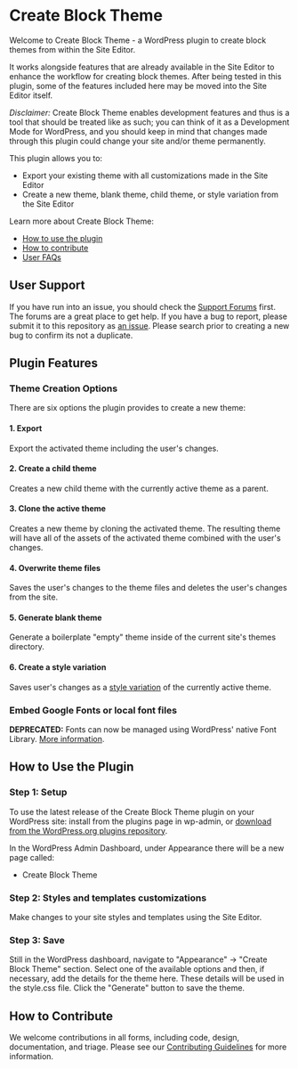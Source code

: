 # Create Block Theme

Welcome to Create Block Theme - a WordPress plugin to create block themes from within the Site Editor.

It works alongside features that are already available in the Site Editor to enhance the workflow for creating block themes. After being tested in this plugin, some of the features included here may be moved into the Site Editor itself.

*Disclaimer:* Create Block Theme enables development features and thus is a tool that should be treated like as such; you can think of it as a Development Mode for WordPress, and you should keep in mind that changes made through this plugin could change your site and/or theme permanently.

This plugin allows you to:

- Export your existing theme with all customizations made in the Site Editor
- Create a new theme, blank theme, child theme, or style variation from the Site Editor

Learn more about Create Block Theme:

- [How to use the plugin](#how-to-use-the-plugin)
- [How to contribute](#how-to-contribute)
- [User FAQs](https://wordpress.org/plugins/create-block-theme/)

## User Support

If you have run into an issue, you should check the [Support Forums](https://wordpress.org/support/plugin/create-block-theme/) first. The forums are a great place to get help. If you have a bug to report, please submit it to this repository as [an issue](https://github.com/WordPress/create-block-theme/issues). Please search prior to creating a new bug to confirm its not a duplicate.

## Plugin Features

### Theme Creation Options

There are six options the plugin provides to create a new theme:

#### 1. Export

Export the activated theme including the user's changes.

#### 2. Create a child theme

Creates a new child theme with the currently active theme as a parent.

#### 3. Clone the active theme

Creates a new theme by cloning the activated theme. The resulting theme will have all of the assets of the activated theme combined with the user's changes.

#### 4. Overwrite theme files

Saves the user's changes to the theme files and deletes the user's changes from the site.

#### 5. Generate blank theme

Generate a boilerplate "empty" theme inside of the current site's themes directory.

#### 6. Create a style variation

Saves user's changes as a [style variation](https://developer.wordpress.org/themes/advanced-topics/theme-json/#global-styles-variations) of the currently active theme.

### Embed Google Fonts or local font files

**DEPRECATED:** Fonts can now be managed using WordPress' native Font Library. [More information](https://wordpress.org/documentation/wordpress-version/version-6-5/#add-and-manage-fonts-across-your-site).

## How to Use the Plugin

### Step 1: Setup

To use the latest release of the Create Block Theme plugin on your WordPress site: install from the plugins page in wp-admin, or [download from the WordPress.org plugins repository](https://wordpress.org/plugins/create-block-theme).

In the WordPress Admin Dashboard, under Appearance there will be a new page called:

-   Create Block Theme

### Step 2: Styles and templates customizations

Make changes to your site styles and templates using the Site Editor.

### Step 3: Save

Still in the WordPress dashboard, navigate to "Appearance" -> "Create Block Theme" section. Select one of the available options and then, if necessary, add the details for the theme here. These details will be used in the style.css file. Click the "Generate" button to save the theme.

## How to Contribute

We welcome contributions in all forms, including code, design, documentation, and triage. Please see our [Contributing Guidelines](/CONTRIBUTING.md) for more information.

